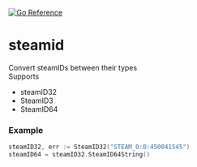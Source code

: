 [![Go Reference](https://pkg.go.dev/badge/github.com/plally/steamid.svg)](https://pkg.go.dev/github.com/plally/steamid)

# steamid
Convert steamIDs between their types  
Supports
- steamID32
- SteamID3
- SteamID64

### Example
```go
steamID32, err := SteamID32("STEAM_0:0:450041545")
steamID64 = steamID32.SteamID64String()
```
